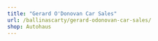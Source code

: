 ```yaml
---
title: "Gerard O'Donovan Car Sales"
url: /ballinascarty/gerard-odonovan-car-sales/
shop: Autohaus
---
```

